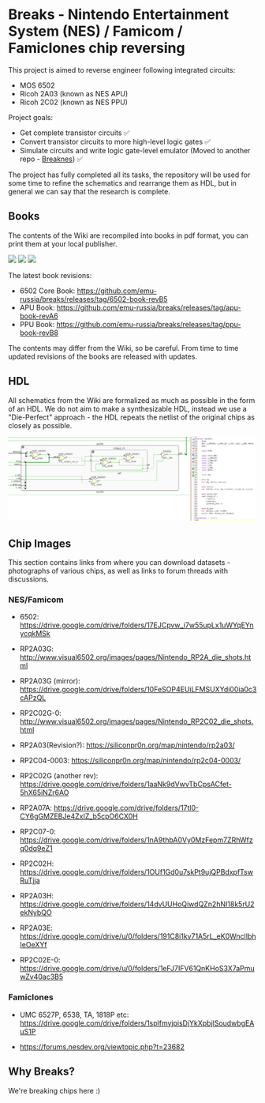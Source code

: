 # Breaks - Nintendo Entertainment System (NES) / Famicom / Famiclones chip reversing

This project is aimed to reverse engineer following integrated circuits:
- MOS 6502
- Ricoh 2A03 (known as NES APU)
- Ricoh 2C02 (known as NES PPU)

Project goals:
- Get complete transistor circuits ✅
- Convert transistor circuits to more high-level logic gates ✅
- Simulate circuits and write logic gate-level emulator (Moved to another repo - [Breaknes](https://github.com/emu-russia/breaknes)) ✅

The project has fully completed all its tasks, the repository will be used for some time to refine the schematics and rearrange them as HDL, but in general we can say that the research is complete.

## Books

The contents of the Wiki are recompiled into books in pdf format, you can print them at your local publisher.

<img src="https://github.com/emu-russia/breaks/raw/master/Docs/NES/Books/bnb_6502.jpg" width="200px"> <img src="https://github.com/emu-russia/breaks/raw/master/Docs/NES/Books/bnb_apu.jpg" width="200px"> <img src="https://github.com/emu-russia/breaks/raw/master/Docs/NES/Books/bnb_ppu.jpg" width="200px">

The latest book revisions:
- 6502 Core Book: https://github.com/emu-russia/breaks/releases/tag/6502-book-revB5
- APU Book: https://github.com/emu-russia/breaks/releases/tag/apu-book-revA6
- PPU Book: https://github.com/emu-russia/breaks/releases/tag/ppu-book-revB8

The contents may differ from the Wiki, so be careful. From time to time updated revisions of the books are released with updates.

## HDL

All schematics from the Wiki are formalized as much as possible in the form of an HDL. We do not aim to make a synthesizable HDL, instead we use a "Die-Perfect" approach - the HDL repeats the netlist of the original chips as closely as possible.

![chip-perfect-approach.png](/HDL/Design/chip-perfect-approach.png)

## Chip Images

This section contains links from where you can download datasets - photographs of various chips, as well as links to forum threads with discussions.

### NES/Famicom

- 6502: https://drive.google.com/drive/folders/17EJCpvw_i7w55upLx1uWYqEYnycqkMSk

- RP2A03G: http://www.visual6502.org/images/pages/Nintendo_RP2A_die_shots.html

- RP2A03G (mirror): https://drive.google.com/drive/folders/10FeSOP4EUiLFMSUXYdi00ia0c3cAPzQL

- RP2C02G-0: http://www.visual6502.org/images/pages/Nintendo_RP2C02_die_shots.html

- RP2A03(Revision?): https://siliconpr0n.org/map/nintendo/rp2a03/

- RP2C04-0003: https://siliconpr0n.org/map/nintendo/rp2c04-0003/

- RP2C02G (another rev): https://drive.google.com/drive/folders/1aaNk9dVwvTbCpsACfet-5hX65iNZr6AO

- RP2A07A: https://drive.google.com/drive/folders/17tl0-CY6gGMZEBJe4ZxIZ_b5cpO6CX0H

- RP2C07-0: https://drive.google.com/drive/folders/1nA9thbA0Vy0MzFepm7ZRhWfzq0dq9eZ1

- RP2C02H: https://drive.google.com/drive/folders/1OUf1Gd0u7skPt9ujQPBdxpfTswRuTjja

- RP2A03H: https://drive.google.com/drive/folders/14dvUUHoQiwdQZn2hNI18k5rU2ekNybQO

- RP2A03E: https://drive.google.com/drive/u/0/folders/191C8i1kv71A5rL_eK0WnclIbhIeOeXYf

- RP2C02E-0: https://drive.google.com/drive/u/0/folders/1eFJ7IFV61QnKHoS3X7aPmuwZv40ac3B5

### Famiclones

- UMC 6527P, 6538, TA, 1818P etc: https://drive.google.com/drive/folders/1splfmyjpisDjYkXpbjlSoudwbgEAuS1P

- https://forums.nesdev.org/viewtopic.php?t=23682

## Why Breaks? 

We're breaking chips here :)
